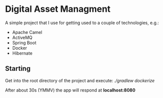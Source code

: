 # Digital Asset Managment

A simple project that I use for getting used to a couple of technologies, e.g.:
* Apache Camel
* ActiveMQ
* Spring Boot
* Docker
* Hibernate

## Starting
Get into the root directory of the project and execute:
_./gradlew dockerize_

After about 30s (YMMV) the app will respond at **localhost:8080**